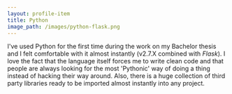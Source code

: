 ```yaml
---
layout: profile-item
title: Python
image_path: /images/python-flask.png
---
```

I've used Python for the first time during the work on my Bachelor thesis and I felt comfortable with it almost instantly (v2.7.X combined with _Flask_). I love the fact that the language itself forces me to write clean code and that people are always looking for the most 'Pythonic' way of doing a thing instead of
hacking their way around. Also, there is a huge collection of third party libraries ready to be imported almost instantly into any project.